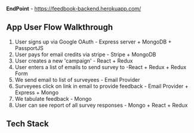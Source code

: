 **EndPoint** - https://feedbook-backend.herokuapp.com/

## App User Flow Walkthrough

1. User signs up via Google OAuth - Express server + MongoDB + PassportJS
2. User pays for email credits via stripe - Stripe + MongoDB
3. User creates a new 'campaign' - React + Redux
4. User enters a list of emails to send survey to -React + Redux + Redux Form
5. We send email to list of surveyees - Email Provider
6. Surveyees click on link in email to provide feedback - Email Provider + Express + Mongo
7. We tabulate feedback - Mongo
8. User can see report of all survey responses - Mongo + React + Redux

## Tech Stack
